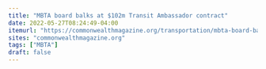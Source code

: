 ```yaml
---
title: "MBTA board balks at $102m Transit Ambassador contract"
date: 2022-05-27T08:24:49-04:00
itemurl: "https://commonwealthmagazine.org/transportation/mbta-board-balks-at-102m-transit-ambassador-contract/"
sites: "commonwealthmagazine.org"
tags: ["MBTA"]
draft: false
---
```


